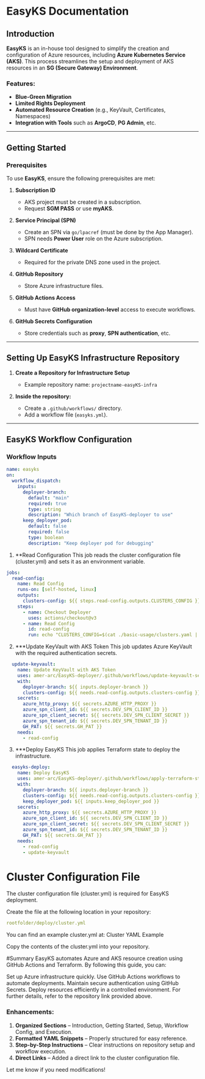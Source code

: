# EasyKS Documentation

## Introduction

**EasyKS** is an in-house tool designed to simplify the creation and configuration of Azure resources, including **Azure Kubernetes Service (AKS)**. This process streamlines the setup and deployment of AKS resources in an **SG (Secure Gateway) Environment**.

### Features:
- **Blue-Green Migration**
- **Limited Rights Deployment**
- **Automated Resource Creation** (e.g., KeyVault, Certificates, Namespaces)
- **Integration with Tools** such as **ArgoCD**, **PG Admin**, etc.

---

## Getting Started

### Prerequisites

To use **EasyKS**, ensure the following prerequisites are met:

1. **Subscription ID**
   - AKS project must be created in a subscription.
   - Request **SGM PASS** or use **myAKS**.

2. **Service Principal (SPN)**
   - Create an SPN via `go/lpacref` (must be done by the App Manager).
   - SPN needs **Power User** role on the Azure subscription.

3. **Wildcard Certificate**
   - Required for the private DNS zone used in the project.

4. **GitHub Repository**
   - Store Azure infrastructure files.

5. **GitHub Actions Access**
   - Must have **GitHub organization-level** access to execute workflows.

6. **GitHub Secrets Configuration**
   - Store credentials such as **proxy**, **SPN authentication**, etc.

---

## Setting Up EasyKS Infrastructure Repository

1. **Create a Repository for Infrastructure Setup**
   - Example repository name: `projectname-easyKS-infra`

2. **Inside the repository:**
   - Create a `.github/workflows/` directory.
   - Add a workflow file (`easyks.yml`).

---

## EasyKS Workflow Configuration

### Workflow Inputs

```yaml
name: easyks
on:
  workflow_dispatch:
    inputs:
      deployer-branch:
        default: "main"
        required: true
        type: string
        description: "Which branch of EasyKS-deployer to use"
      keep_deployer_pod:
        default: false
        required: false
        type: boolean
        description: "Keep deployer pod for debugging"
```
1. **Read Configuration
This job reads the cluster configuration file (cluster.yml) and sets it as an environment variable.

```yaml
jobs:
  read-config:
    name: Read Config
    runs-on: [self-hosted, linux]
    outputs:
      clusters-config: ${{ steps.read-config.outputs.CLUSTERS_CONFIG }}
    steps:
      - name: Checkout Deployer
        uses: actions/checkout@v3
      - name: Read Config
        id: read-config
        run: echo "CLUSTERS_CONFIG=$(cat ./basic-usage/clusters.yaml | base64 -w0)" >> $GITHUB_OUTPUT
```
2. ***Update KeyVault with AKS Token
This job updates Azure KeyVault with the required authentication secrets.

```yaml
  update-keyvault:
    name: Update KeyVault with AKS Token
    uses: amer-arc/EasyKS-deployer/.github/workflows/update-keyvault-secret.yaml@main
    with:
      deployer-branch: ${{ inputs.deployer-branch }}
      clusters-config: ${{ needs.read-config.outputs.clusters-config }}
    secrets:
      azure_http_proxy: ${{ secrets.AZURE_HTTP_PROXY }}
      azure_spn_client_id: ${{ secrets.DEV_SPN_CLIENT_ID }}
      azure_spn_client_secret: ${{ secrets.DEV_SPN_CLIENT_SECRET }}
      azure_spn_tenant_id: ${{ secrets.DEV_SPN_TENANT_ID }}
      GH_PAT: ${{ secrets.GH_PAT }}
    needs:
      - read-config
```
3. ***Deploy EasyKS
This job applies Terraform state to deploy the infrastructure.

```yaml
  easyks-deploy:
    name: Deploy EasyKS
    uses: amer-arc/EasyKS-deployer/.github/workflows/apply-terraform-state.yaml@main
    with:
      deployer-branch: ${{ inputs.deployer-branch }}
      clusters-config: ${{ needs.read-config.outputs.clusters-config }}
      keep_deployer_pod: ${{ inputs.keep_deployer_pod }}
    secrets:
      azure_http_proxy: ${{ secrets.AZURE_HTTP_PROXY }}
      azure_spn_client_id: ${{ secrets.DEV_SPN_CLIENT_ID }}
      azure_spn_client_secret: ${{ secrets.DEV_SPN_CLIENT_SECRET }}
      azure_spn_tenant_id: ${{ secrets.DEV_SPN_TENANT_ID }}
      GH_PAT: ${{ secrets.GH_PAT }}
    needs:
      - read-config
      - update-keyvault
```

# Cluster Configuration File
The cluster configuration file (cluster.yml) is required for EasyKS deployment.

Create the file at the following location in your repository:
```yaml
rootfolder/deploy/cluster.yml
```
You can find an example cluster.yml at: Cluster YAML Example

Copy the contents of the cluster.yml into your repository.

#Summary
EasyKS automates Azure and AKS resource creation using GitHub Actions and Terraform. By following this guide, you can:

Set up Azure infrastructure quickly.
Use GitHub Actions workflows to automate deployments.
Maintain secure authentication using GitHub Secrets.
Deploy resources efficiently in a controlled environment.
For further details, refer to the repository link provided above.


### Enhancements:
1. **Organized Sections** – Introduction, Getting Started, Setup, Workflow Config, and Execution.
2. **Formatted YAML Snippets** – Properly structured for easy reference.
3. **Step-by-Step Instructions** – Clear instructions on repository setup and workflow execution.
4. **Direct Links** – Added a direct link to the cluster configuration file.

Let me know if you need modifications!
